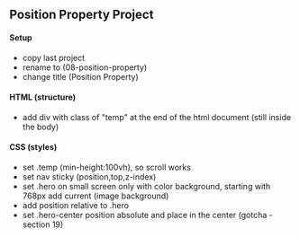 ## Position Property Project

#### Setup

- copy last project
- rename to (08-position-property)
- change title (Position Property)

#### HTML (structure)

- add div with class of "temp" at the end of the html document (still inside the body)

#### CSS (styles)

- set .temp (min-height:100vh), so scroll works
- set nav sticky (position,top,z-index)
- set .hero on small screen only with color background, starting with 768px add current (image background)
- add position relative to .hero
- set .hero-center position absolute and place in the center (gotcha - section 19)
